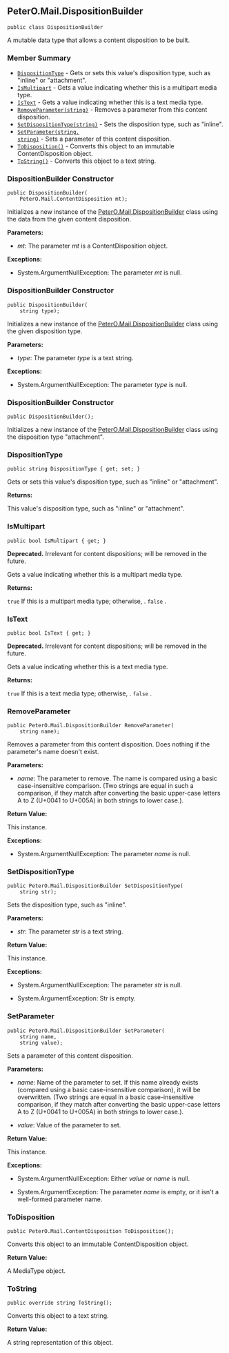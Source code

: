 ## PeterO.Mail.DispositionBuilder

    public class DispositionBuilder

A mutable data type that allows a content disposition to be built.

### Member Summary
* <code>[DispositionType](#DispositionType)</code> - Gets or sets this value's disposition type, such as "inline" or "attachment".
* <code>[IsMultipart](#IsMultipart)</code> - Gets a value indicating whether this is a multipart media type.
* <code>[IsText](#IsText)</code> - Gets a value indicating whether this is a text media type.
* <code>[RemoveParameter(string)](#RemoveParameter_string)</code> - Removes a parameter from this content disposition.
* <code>[SetDispositionType(string)](#SetDispositionType_string)</code> - Sets the disposition type, such as "inline".
* <code>[SetParameter(string, string)](#SetParameter_string_string)</code> - Sets a parameter of this content disposition.
* <code>[ToDisposition()](#ToDisposition)</code> - Converts this object to an immutable ContentDisposition object.
* <code>[ToString()](#ToString)</code> - Converts this object to a text string.

<a id="Void_ctor_ContentDisposition"></a>
### DispositionBuilder Constructor

    public DispositionBuilder(
        PeterO.Mail.ContentDisposition mt);

Initializes a new instance of the [PeterO.Mail.DispositionBuilder](PeterO.Mail.DispositionBuilder.md) class using the data from the given content disposition.

<b>Parameters:</b>

 * <i>mt</i>: The parameter  <i>mt</i>
 is a ContentDisposition object.

<b>Exceptions:</b>

 * System.ArgumentNullException:
The parameter <i>mt</i>
 is null.

<a id="Void_ctor_String"></a>
### DispositionBuilder Constructor

    public DispositionBuilder(
        string type);

Initializes a new instance of the [PeterO.Mail.DispositionBuilder](PeterO.Mail.DispositionBuilder.md) class using the given disposition type.

<b>Parameters:</b>

 * <i>type</i>: The parameter  <i>type</i>
 is a text string.

<b>Exceptions:</b>

 * System.ArgumentNullException:
The parameter <i>type</i>
 is null.

<a id="Void_ctor"></a>
### DispositionBuilder Constructor

    public DispositionBuilder();

Initializes a new instance of the [PeterO.Mail.DispositionBuilder](PeterO.Mail.DispositionBuilder.md) class using the disposition type "attachment".

<a id="DispositionType"></a>
### DispositionType

    public string DispositionType { get; set; }

Gets or sets this value's disposition type, such as "inline" or "attachment".

<b>Returns:</b>

This value's disposition type, such as "inline" or "attachment".

<a id="IsMultipart"></a>
### IsMultipart

    public bool IsMultipart { get; }

<b>Deprecated.</b> Irrelevant for content dispositions; will be removed in the future.

Gets a value indicating whether this is a multipart media type.

<b>Returns:</b>

 `true`  If this is a multipart media type; otherwise, . `false` .

<a id="IsText"></a>
### IsText

    public bool IsText { get; }

<b>Deprecated.</b> Irrelevant for content dispositions; will be removed in the future.

Gets a value indicating whether this is a text media type.

<b>Returns:</b>

 `true`  If this is a text media type; otherwise, . `false` .

<a id="RemoveParameter_string"></a>
### RemoveParameter

    public PeterO.Mail.DispositionBuilder RemoveParameter(
        string name);

Removes a parameter from this content disposition. Does nothing if the parameter's name doesn't exist.

<b>Parameters:</b>

 * <i>name</i>: The parameter to remove. The name is compared using a basic case-insensitive comparison. (Two strings are equal in such a comparison, if they match after converting the basic upper-case letters A to Z (U+0041 to U+005A) in both strings to lower case.).

<b>Return Value:</b>

This instance.

<b>Exceptions:</b>

 * System.ArgumentNullException:
The parameter <i>name</i>
 is null.

<a id="SetDispositionType_string"></a>
### SetDispositionType

    public PeterO.Mail.DispositionBuilder SetDispositionType(
        string str);

Sets the disposition type, such as "inline".

<b>Parameters:</b>

 * <i>str</i>: The parameter  <i>str</i>
 is a text string.

<b>Return Value:</b>

This instance.

<b>Exceptions:</b>

 * System.ArgumentNullException:
The parameter <i>str</i>
 is null.

 * System.ArgumentException:
Str is empty.

<a id="SetParameter_string_string"></a>
### SetParameter

    public PeterO.Mail.DispositionBuilder SetParameter(
        string name,
        string value);

Sets a parameter of this content disposition.

<b>Parameters:</b>

 * <i>name</i>: Name of the parameter to set. If this name already exists (compared using a basic case-insensitive comparison), it will be overwritten. (Two strings are equal in a basic case-insensitive comparison, if they match after converting the basic upper-case letters A to Z (U+0041 to U+005A) in both strings to lower case.).

 * <i>value</i>: Value of the parameter to set.

<b>Return Value:</b>

This instance.

<b>Exceptions:</b>

 * System.ArgumentNullException:
Either  <i>value</i>
 or  <i>name</i>
 is null.

 * System.ArgumentException:
The parameter <i>name</i>
 is empty, or it isn't a well-formed parameter name.

<a id="ToDisposition"></a>
### ToDisposition

    public PeterO.Mail.ContentDisposition ToDisposition();

Converts this object to an immutable ContentDisposition object.

<b>Return Value:</b>

A MediaType object.

<a id="ToString"></a>
### ToString

    public override string ToString();

Converts this object to a text string.

<b>Return Value:</b>

A string representation of this object.
